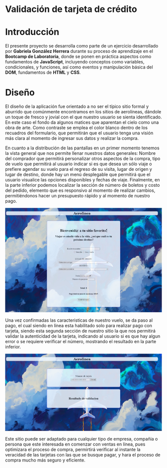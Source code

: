 # Validación de tarjeta de crédito 
 
# Introducción

El presente proyecto se desarrolla como parte de un ejercicio desarrollado por **Gabriela González Herrera** durante su proceso de aprendizaje en el **Bootcamp de Laboratoria**, donde se ponen en práctica aspectos como fundamentos de **JavaScript**, incluyendo conceptos como variables, condicionales, y funciones, así como eventos y manipulación básica del **DOM**, fundamentos de **HTML** y **CSS**.

# Diseño

El diseño de la aplicación fue orientado a no ser el típico sitio formal y aburrido que comúnmente encontramos en los sitios de aerolíneas, dándole un toque de fresco y jovial con el que nuestro usuario se sienta identificado. En este caso el fondo da algunos matices que aparentan el cielo como una obra de arte. Como contraste se emplea el color blanco dentro de los recuadros del formulario, que permitirán que el usuario tenga una visión más clara al momento de ingresar sus datos y realizar la compra.

En cuanto a la distribución de las pantallas en un primer momento tenemos la vista general que nos permite llenar nuestros datos generales: Nombre del comprador que permitirá personalizar otros aspectos de la compra, tipo de vuelo que permitirá al usuario indicar si es que desea un sólo viaje o prefiere agendar su vuelo para el regreso de su visita, lugar de origen y lugar de destino, donde hay un menú desplegable que permitirá que el usuario visualice las opciones disponibles y fechas de viaje.
Finalmente, en la parte inferior podemos localizar la sección de número de boletos y costo del pedido, elemento que es responsivo al momento de realizar cambios, permitiéndonos hacer un presupuesto rápido y al momento de nuestro pago. 

![PrimeraPantalla](https://github.com/GabyGonher/CardValidation.github.io/blob/main/inicio.png)

Una vez confirmadas las caracteristicas de nuestro vuelo, se da paso al pago, el cual siendo en línea esta habilitado solo para realizar pago con tarjeta,  siendo esta segunda sección de nuestro sitio la que nos permitirá validar la autenticidad de la tarjeta, indicando al usuario si es que hay algun error o se requiere verificar el número, mostrando el resultado en la parte inferior.

![SegundaPantalla](https://github.com/GabyGonher/CardValidation.github.io/blob/main/resultado.png)

Este sitio puede ser adaptado para cualquier tipo de empresa, compañia o persona que este interesada en comenzar con ventas en línea, pues optimizara el proceso de compra, permirtirá verificar al instante la veracidad de las tarjetas con las que se busque pagar, y hara el proceso de compra mucho más seguro y eficiente.
